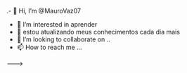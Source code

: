 .- 👋 Hi, I’m @MauroVaz07
- 👀 I’m interested in  aprender 
- 🌱 estou atualizando meus conhecimentos cada dia mais
- 💞️ I’m looking to collaborate on ..
- 📫 How to reach me ...

--->
